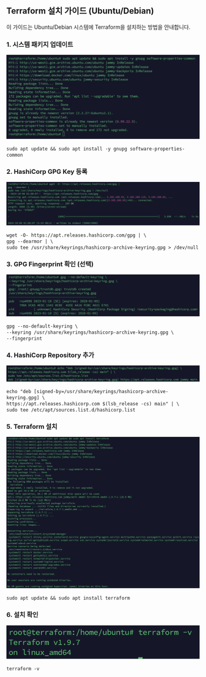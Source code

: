 ## Terraform 설치 가이드 (Ubuntu/Debian)
이 가이드는 Ubuntu/Debian 시스템에 Terraform을 설치하는 방법을 안내합니다.

### 1. 시스템 패키지 업데이트
![System Package Update](./Image/PackageUpdate.png)
```
sudo apt update && sudo apt install -y gnupg software-properties-common
```

### 2. HashiCorp GPG Key 등록
![HashiCorp GPG Key Add](./Image/HashiCropGPGKey.png)
```
wget -O- https://apt.releases.hashicorp.com/gpg | \
gpg --dearmor | \
sudo tee /usr/share/keyrings/hashicorp-archive-keyring.gpg > /dev/null
```

### 3. GPG Fingerprint 확인 (선택)
![GPG FingerPrint](./Image/GPGFingerprint.png)
```
gpg --no-default-keyring \
--keyring /usr/share/keyrings/hashicorp-archive-keyring.gpg \
--fingerprint
```

### 4. HashiCorp Repository 추가
![HashiCorp Add](./Image/HashiCorpAdd.png)
```
echo "deb [signed-by=/usr/share/keyrings/hashicorp-archive-keyring.gpg] \
https://apt.releases.hashicorp.com $(lsb_release -cs) main" | \
sudo tee /etc/apt/sources.list.d/hashicorp.list
```

### 5. Terraform 설치
![Install Terraform](./Image/installTerraform.png)
```
sudo apt update && sudo apt install terraform
```

### 6. 설치 확인
![Terraform Version](./Image/terraformVersion.png)
```
terraform -v
```